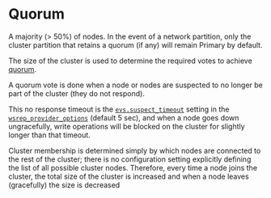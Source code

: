 # Quorum

A majority (> 50%) of nodes. In the event of a network partition, only the cluster partition that retains a quorum (if any) will remain Primary by default.

The size of the cluster is used to determine the required votes to achieve [quorum](https://www.percona.com/doc/percona-xtradb-cluster/LATEST/glossary.html#term-quorum).

A quorum vote is done when a node or nodes are suspected to no longer be part of the cluster (they do not respond). 

This no response timeout is the [`evs.suspect_timeout`](https://www.percona.com/doc/percona-xtradb-cluster/LATEST/wsrep-provider-index.html#evs.suspect_timeout) setting in the [`wsrep_provider_options`](https://www.percona.com/doc/percona-xtradb-cluster/LATEST/wsrep-system-index.html#wsrep_provider_options) (default 5 sec), and when a node goes down ungracefully, write operations will be blocked on the cluster for slightly longer than that timeout.

Cluster membership is determined simply by which nodes are connected to the rest of the cluster; there is no configuration setting explicitly defining the list of all possible cluster nodes. Therefore, every time a node joins the cluster, the total size of the cluster is increased and when a node leaves (gracefully) the size is decreased